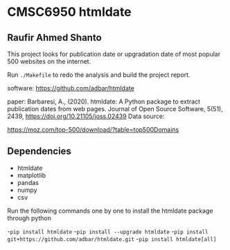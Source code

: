 # CMSC6950 htmldate
## Raufir Ahmed Shanto

This project looks for publication date or upgradation date of most popular 500 websites on the internet.

Run `./Makefile` to redo the analysis and build the project report.

software: https://github.com/adbar/htmldate

paper: Barbaresi, A., (2020). htmldate: A Python package to extract publication dates from web pages. Journal of Open Source Software, 5(51), 2439, https://doi.org/10.21105/joss.02439
Data source:

https://moz.com/top-500/download/?table=top500Domains

## Dependencies

- htmldate
- matplotlib
- pandas
- numpy
- csv

Run the following commands one by one to install the htmldate package through python

 -`pip install htmldate`
 -`pip install --upgrade htmldate`
 -`pip install git+https://github.com/adbar/htmldate.git`
 -`pip install htmldate[all]`
